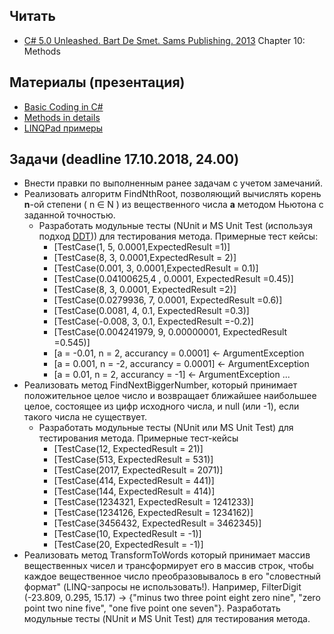 ## Читать
- [C# 5.0 Unleashed. Bart De Smet. Sams Publishing. 2013](https://drive.google.com/drive/u/0/folders/0B7WmjuqYed3Aeko0MzNYZWtVOUk) Chapter 10: Methods

## Материалы (презентация)
- [Basic Coding in C#](https://github.com/EPM-RD-NETLAB/.NET-Framework-modules/tree/master/M2.%20Basic%20Coding%20in%20C%23)
- [Methods in details](https://github.com/EPM-RD-NETLAB/.NET-Framework-modules/tree/master/M4.%20Methods%20in%20details)
- [LINQPad примеры](https://drive.google.com/drive/folders/1WuwLyMZv1Lb3UBDLoD1-UtEPYbm6qe0b)

## Задачи (deadline 17.10.2018, 24.00)
- Внести правки по выполненным ранее задачам с учетом замечаний.
- Реализовать алгоритм FindNthRoot, позволяющий вычислять корень **n**-ой степени ( n ∈ N ) из вещественного числа **а** методом Ньютона с заданной точностью. 
  - Разработать модульные тесты (NUnit и MS Unit Test (используя подход [DDT](https://docs.microsoft.com/ru-ru/visualstudio/test/how-to-create-a-data-driven-unit-test?view=vs-2015))) для тестирования метода. Примерные тест кейсы:
    - [TestCase(1, 5, 0.0001,ExpectedResult =1)]
    - [TestCase(8, 3, 0.0001,ExpectedResult = 2)]
    - [TestCase(0.001, 3, 0.0001,ExpectedResult = 0.1)]
    - [TestCase(0.04100625,4 , 0.0001, ExpectedResult =0.45)]
    - [TestCase(8, 3, 0.0001, ExpectedResult =2)]
    - [TestCase(0.0279936, 7, 0.0001, ExpectedResult =0.6)]
    - [TestCase(0.0081, 4, 0.1, ExpectedResult =0.3)]
    - [TestCase(-0.008, 3, 0.1, ExpectedResult =-0.2)]
    - [TestCase(0.004241979, 9, 0.00000001, ExpectedResult =0.545)]
    - [a = -0.01, n = 2, accurancy = 0.0001] <- ArgumentException
    - [a = 0.001, n = -2, accurancy = 0.0001] <- ArgumentException
    - [a = 0.01, n = 2, accurancy = -1] <- ArgumentException	...
- Реализовать метод FindNextBiggerNumber, который принимает положительное целое число и возвращает ближайшее наибольшее целое, состоящее из цифр исходного числа, и null (или -1), если такого числа не существует.
   - Разработать модульные тесты (NUnit или MS Unit Test) для тестирования метода. Примерные тест-кейсы
      - [TestCase(12, ExpectedResult = 21)]
      - [TestCase(513, ExpectedResult = 531)]
      - [TestCase(2017, ExpectedResult = 2071)]
      - [TestCase(414, ExpectedResult = 441)]
      - [TestCase(144, ExpectedResult = 414)]
      - [TestCase(1234321, ExpectedResult = 1241233)]
      - [TestCase(1234126, ExpectedResult = 1234162)]
      - [TestCase(3456432, ExpectedResult = 3462345)]
      - [TestCase(10, ExpectedResult = -1)]           	
      - [TestCase(20, ExpectedResult = -1)]
- Реализовать метод TransformToWords который принимает массив вещественных чисел и трансформирует его в массив строк, чтобы каждое вещественное число преобразовывалось в его "словестный формат" (LINQ-запросы не использовать!). Например, FilterDigit (-23.809, 0.295, 15.17) -> {"minus two three point eight zero nine", "zero point two nine five", "one five point one seven"}. Разработать модульные тесты (NUnit и MS Unit Test) для тестирования метода.
